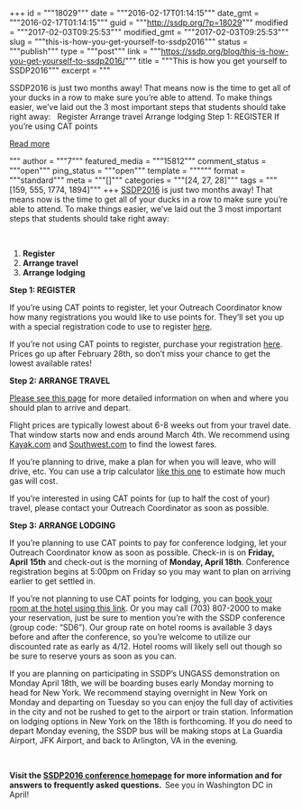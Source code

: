 +++
id = """18029"""
date = """2016-02-17T01:14:15"""
date_gmt = """2016-02-17T01:14:15"""
guid = """http://ssdp.org/?p=18029"""
modified = """2017-02-03T09:25:53"""
modified_gmt = """2017-02-03T09:25:53"""
slug = """this-is-how-you-get-yourself-to-ssdp2016"""
status = """publish"""
type = """post"""
link = """https://ssdp.org/blog/this-is-how-you-get-yourself-to-ssdp2016/"""
title = """This is how you get yourself to SSDP2016"""
excerpt = """<p>SSDP2016 is just two months away! That means now is the time to get all of your ducks in a row to make sure you’re able to attend. To make things easier, we’ve laid out the 3 most important steps that students should take right away: &nbsp; Register Arrange travel Arrange lodging Step 1: REGISTER If you’re using CAT points</p>
<div class="h10"></div>
<p><a class="more-link2 flat" href="https://ssdp.org/blog/this-is-how-you-get-yourself-to-ssdp2016/">Read more</a></p>
"""
author = """7"""
featured_media = """15812"""
comment_status = """open"""
ping_status = """open"""
template = """"""
format = """standard"""
meta = """[]"""
categories = """[24, 27, 28]"""
tags = """[159, 555, 1774, 1894]"""
+++
<span style="font-weight: 400;"><a href="http://ssdp.org/events/ssdp2016/">SSDP2016</a> is just two months away! That means now is the time to get all of your ducks in a row to make sure you’re able to attend. To make things easier, we’ve laid out the 3 most important steps that students should take right away:</span>

&nbsp;
<ol>
	<li><strong>Register</strong></li>
	<li><strong>Arrange travel</strong></li>
	<li><strong>Arrange lodging</strong></li>
</ol>
<b>Step 1: REGISTER</b>

<span style="font-weight: 400;">If you’re using CAT points to register, let your Outreach Coordinator know how many registrations you would like to use points for. They’ll set you up with a special registration code to use to register <a href="http://ezevent.com/ssdp2016">here</a>.</span>

<span style="font-weight: 400;">If you’re not using CAT points to register, purchase your registration </span><a href="http://ezevent.com/ssdp2016"><span style="font-weight: 400;">here</span></a><span style="font-weight: 400;">. Prices go up after February 28th, so don’t miss your chance to get the lowest available rates!</span>

<b>Step 2: ARRANGE TRAVEL</b>

<a href="http://ssdp.org/events/ssdp2016/"><span style="font-weight: 400;">Please see this page</span></a><span style="font-weight: 400;"> for more detailed information on when and where you should plan to arrive and depart.</span>

<span style="font-weight: 400;">Flight prices are typically lowest about 6-8 weeks out from your travel date. That window starts now and ends around March 4th. We recommend using <a href="https://www.kayak.com/">Kayak.com</a> and <a href="https://www.southwest.com/">Southwest.com</a> to find the lowest fares. </span>

<span style="font-weight: 400;">If you’re planning to drive, make a plan for when you will leave, who will drive, etc. You can use a trip calculator </span><a href="http://www.gasbuddy.com/TripCostCalculator"><span style="font-weight: 400;">like this one</span></a><span style="font-weight: 400;"> to estimate how much gas will cost. </span>

<span style="font-weight: 400;">If you’re interested in using CAT points for (up to half the cost of your) travel, please contact your Outreach Coordinator as soon as possible. </span>

<b>Step 3: ARRANGE LODGING</b>

<span style="font-weight: 400;">If you’re planning to use CAT points to pay for conference lodging, let your Outreach Coordinator know as soon as possible. Check-in is on <strong>Friday, April 15th</strong> and check-out is the morning of <strong>Monday, April 18th</strong>. Conference registration begins at 5:00pm on Friday so you may want to plan on arriving earlier to get settled in. </span>

<span style="font-weight: 400;">If you’re not planning to use CAT points for lodging, you can </span><a href="http://www.holidayinn.com/redirect?path=hd&amp;brandCode=hi&amp;localeCode=en&amp;regionCode=1&amp;hotelCode=WASWP&amp;_PMID=99801505&amp;GPC=SD6"><span style="font-weight: 400;">book your room at the hotel using this link</span></a><span style="font-weight: 400;">. Or you may call (703) 807-2000 to make your reservation, just be sure to mention you’re with the SSDP conference (group code: “SD6”). Our group rate on hotel rooms is available 3 days before and after the conference, so you’re welcome to utilize our discounted rate as early as 4/12. Hotel rooms will likely sell out though so be sure to reserve yours as soon as you can.</span>

If you are planning on participating in SSDP&#8217;s UNGASS demonstration on Monday April 18th, we will be boarding buses early Monday morning to head for New York. We recommend staying overnight in New York on Monday and departing on Tuesday so you can enjoy the full day of activities in the city and not be rushed to get to the airport or train station. Information on lodging options in New York on the 18th is forthcoming. If you do need to depart Monday evening, the SSDP bus will be making stops at La Guardia Airport, JFK Airport, and back to Arlington, VA in the evening.

&nbsp;

<strong>Visit the <a href="http://ssdp.org/events/ssdp2016/">SSDP2016 conference homepage</a> for more information and for answers to frequently asked questions.  </strong>See you in Washington DC in April!
